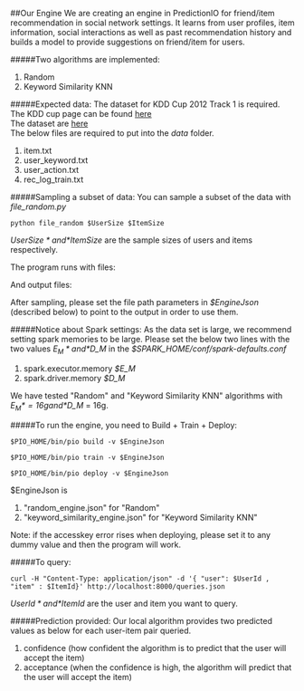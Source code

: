##Our Engine
We are creating an engine in PredictionIO for friend/item recommendation in social network settings. It learns from user profiles, item information, social interactions as well as past recommendation history and builds a model to provide suggestions on friend/item for users.

#####Two algorithms are implemented:
1. Random
2. Keyword Similarity KNN

#####Expected data:
The dataset for KDD Cup 2012 Track 1 is required. <br />
The KDD cup page can be found <a href="https://www.kddcup2012.org/c/kddcup2012-track1">here</a><br />
The dataset are <a href="https://www.kddcup2012.org/c/kddcup2012-track1/data">here</a><br />
The below files are required to put into the *data* folder.

1. item.txt
2. user_keyword.txt
3. user_action.txt
4. rec_log_train.txt

#####Sampling a subset of data:
You can sample a subset of the data with *file_random.py*
```
python file_random $UserSize $ItemSize
```
*$UserSize* and *$ItemSize* are the sample sizes of users and items respectively.

The program runs with files:

And output files:

After sampling, please set the file path parameters in *$EngineJson* (described below) to point to the output in order to use them.

#####Notice about Spark settings:
As the data set is large, we recommend setting spark memories to be large. Please set the below two lines with the two values *$E_M* and *$D_M* in the *$SPARK_HOME/conf/spark-defaults.conf*

1. spark.executor.memory *$E_M*
2. spark.driver.memory *$D_M*

We have tested "Random" and "Keyword Similarity KNN" algorithms with *$E_M* = 16g and *$D_M* = 16g.

#####To run the engine, you need to Build + Train + Deploy:
```
$PIO_HOME/bin/pio build -v $EngineJson

$PIO_HOME/bin/pio train -v $EngineJson

$PIO_HOME/bin/pio deploy -v $EngineJson
```

$EngineJson is

1. "random_engine.json" for "Random"
2. "keyword_similarity_engine.json" for "Keyword Similarity KNN"

Note: if the accesskey error rises when deploying, please set it to any dummy value and then the program will work.

#####To query:
```
curl -H "Content-Type: application/json" -d '{ "user": $UserId , "item" : $ItemId}' http://localhost:8000/queries.json
```

*$UserId* and *$ItemId* are the user and item you want to query.

#####Prediction provided:
Our local algorithm provides two predicted values as below for each user-item pair queried.

1. confidence (how confident the algorithm is to predict that the user will accept the item)
2. acceptance (when the confidence is high, the algorithm will predict that the user will accept the item)

